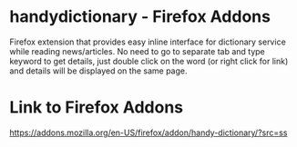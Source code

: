 # handydictionary - Firefox Addons

Firefox extension that provides easy inline interface for dictionary service while reading news/articles.
No need to go to separate tab and type keyword to get details, just double click on the word (or right click for link) and details will be displayed on the same page.

# Link to Firefox Addons
https://addons.mozilla.org/en-US/firefox/addon/handy-dictionary/?src=ss
